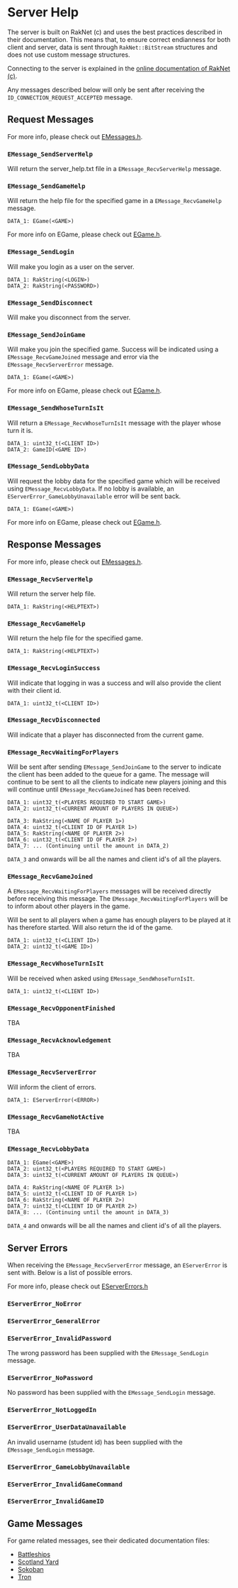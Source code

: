 # Server Help
The server is built on RakNet (c) and uses the best practices described in their documentation. This means that, to ensure correct endianness for both client and server, data is sent through `RakNet::BitStream` structures and does not use custom message structures.

Connecting to the server is explained in the [online documentation of RakNet (c)](http://www.jenkinssoftware.com/raknet/manual/index.html).

Any messages described below will only be sent after receiving the `ID_CONNECTION_REQUEST_ACCEPTED` message.

## Request Messages
For more info, please check out [EMessages.h](/Include/Network/EMessages.h).

### `EMessage_SendServerHelp`
Will return the server_help.txt file in a `EMessage_RecvServerHelp` message.

### `EMessage_SendGameHelp`
Will return the help file for the specified game in a `EMessage_RecvGameHelp` message.
```
DATA_1: EGame(<GAME>)
```
For more info on EGame, please check out [EGame.h](/Include/Server/EGame.h).

### `EMessage_SendLogin`
Will make you login as a user on the server.
```
DATA_1: RakString(<LOGIN>)
DATA_2: RakString(<PASSWORD>)
```

### `EMessage_SendDisconnect`
Will make you disconnect from the server.

### `EMessage_SendJoinGame`
Will make you join the specified game. Success will be indicated using a `EMessage_RecvGameJoined` message and error via the `EMessage_RecvServerError` message.
```
DATA_1: EGame(<GAME>)
```
For more info on EGame, please check out [EGame.h](/Include/Server/EGame.h).

### `EMessage_SendWhoseTurnIsIt`
Will return a `EMessage_RecvWhoseTurnIsIt` message with the player whose turn it is.
```
DATA_1: uint32_t(<CLIENT ID>)
DATA_2: GameID(<GAME ID>)
```

### `EMessage_SendLobbyData`
Will request the lobby data for the specified game which will be received using `EMessage_RecvLobbyData`. If no lobby is available, an `EServerError_GameLobbyUnavailable` error will be sent back.
```
DATA_1: EGame(<GAME>)
```
For more info on EGame, please check out [EGame.h](/Include/Server/EGame.h).

## Response Messages
For more info, please check out [EMessages.h](/Include/Network/EMessages.h).

### `EMessage_RecvServerHelp`
Will return the server help file.
```
DATA_1: RakString(<HELPTEXT>)
```

### `EMessage_RecvGameHelp`
Will return the help file for the specified game.
```
DATA_1: RakString(<HELPTEXT>)
```

### `EMessage_RecvLoginSuccess`
Will indicate that logging in was a success and will also provide the client with their client id.
```
DATA_1: uint32_t(<CLIENT ID>)
```

### `EMessage_RecvDisconnected`
Will indicate that a player has disconnected from the current game.

### `EMessage_RecvWaitingForPlayers`
Will be sent after sending `EMessage_SendJoinGame` to the server to indicate the client has been added to the queue for a game. The message will continue to be sent to all the clients to indicate new players joining and this will continue until `EMessage_RecvGameJoined` has been received.
```
DATA_1: uint32_t(<PLAYERS REQUIRED TO START GAME>)
DATA_2: uint32_t(<CURRENT AMOUNT OF PLAYERS IN QUEUE>)

DATA_3: RakString(<NAME OF PLAYER 1>)
DATA_4: uint32_t(<CLIENT ID OF PLAYER 1>)
DATA_5: RakString(<NAME OF PLAYER 2>)
DATA_6: uint32_t(<CLIENT ID OF PLAYER 2>)
DATA_7: ... (Continuing until the amount in DATA_2)
```
`DATA_3` and onwards will be all the names and client id's of all the players.

### `EMessage_RecvGameJoined`
A `EMessage_RecvWaitingForPlayers` messages will be received directly before receiving this message. The `EMessage_RecvWaitingForPlayers` will be to inform about other players in the game.

Will be sent to all players when a game has enough players to be played at it has therefore started. Will also return the id of the game.
```
DATA_1: uint32_t(<CLIENT ID>)
DATA_2: uint32_t(<GAME ID>)
```

### `EMessage_RecvWhoseTurnIsIt`
Will be received when asked using `EMessage_SendWhoseTurnIsIt`.
```
DATA_1: uint32_t(<CLIENT ID>)
```

### `EMessage_RecvOpponentFinished`
TBA

### `EMessage_RecvAcknowledgement`
TBA

### `EMessage_RecvServerError`
Will inform the client of errors.
```
DATA_1: EServerError(<ERROR>)
```

### `EMessage_RecvGameNotActive`
TBA

### `EMessage_RecvLobbyData`
```
DATA_1: EGame(<GAME>)
DATA_2: uint32_t(<PLAYERS REQUIRED TO START GAME>)
DATA_3: uint32_t(<CURRENT AMOUNT OF PLAYERS IN QUEUE>)

DATA_4: RakString(<NAME OF PLAYER 1>)
DATA_5: uint32_t(<CLIENT ID OF PLAYER 1>)
DATA_6: RakString(<NAME OF PLAYER 2>)
DATA_7: uint32_t(<CLIENT ID OF PLAYER 2>)
DATA_8: ... (Continuing until the amount in DATA_3)
```
`DATA_4` and onwards will be all the names and client id's of all the players.

## Server Errors
When receiving the `EMessage_RecvServerError` message, an `EServerError` is sent with. Below is a list of possible errors.

For more info, please check out [EServerErrors.h](/Include/Network/EServerErrors.h)
### `EServerError_NoError`
### `EServerError_GeneralError`
### `EServerError_InvalidPassword`
The wrong password has been supplied with the `EMessage_SendLogin` message.

### `EServerError_NoPassword`
No password has been supplied with the `EMessage_SendLogin` message.

### `EServerError_NotLoggedIn`
### `EServerError_UserDataUnavailable`
An invalid username (student id) has been supplied with the `EMessage_SendLogin` message.

### `EServerError_GameLobbyUnavailable`
### `EServerError_InvalidGameCommand`
### `EServerError_InvalidGameID`

## Game Messages
For game related messages, see their dedicated documentation files:
- [Battleships](/Documentation/BATTLESHIPSHELP.md)
- [Scotland Yard](/Documentation/SCOTLANDYARDHELP.md)
- [Sokoban](/Documentation/SOKOBANHELP.md)
- [Tron](/Documentation/TRONHELP.md)
